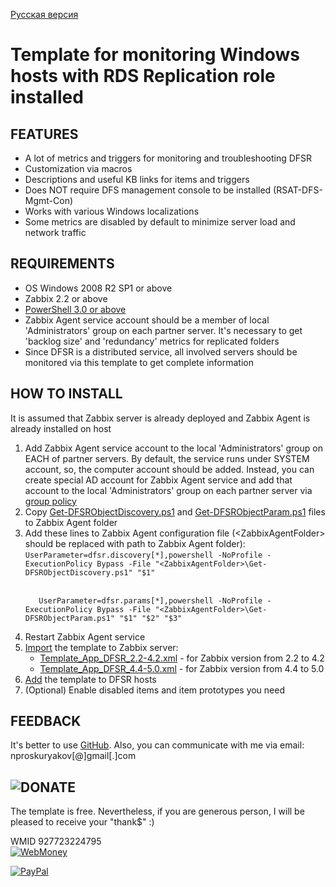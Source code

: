 <a href="README-RU.md">Русская версия</a>

<h1>Template for monitoring Windows hosts with RDS Replication role installed</h1>

<h2>FEATURES</h2>
<ul>
 <li>A lot of metrics and triggers for monitoring and troubleshooting DFSR</li>
 <li>Customization via macros</li>
 <li>Descriptions and useful KB links for items and triggers</li>
 <li>Does NOT require DFS management console to be installed (RSAT-DFS-Mgmt-Con)</li>
 <li>Works with various Windows localizations</li>
 <li>Some metrics are disabled by default to minimize server load and network traffic</li>
</ul> 

<h2>REQUIREMENTS</h2>
<ul>
 <li>OS Windows 2008 R2 SP1 or above</li>
 <li>Zabbix 2.2 or above</li>
 <li><a href="https://docs.microsoft.com/en-us/powershell/scripting/windows-powershell/install/installing-windows-powershell?view=powershell-5.1">PowerShell 3.0 or above</a></li>
 <li>Zabbix Agent service account should be a member of local 'Administrators' group on each partner server. It's necessary to get 'backlog size' and 'redundancy' metrics for replicated folders</li>
 <li>Since DFSR is a distributed service, all involved servers should be monitored via this template to get complete information</li>
</ul>

<h2>HOW TO INSTALL</h2>
It is assumed that Zabbix server is already deployed and Zabbix Agent is already installed on host
<ol>
 <li>Add Zabbix Agent service account to the local 'Administrators' group on EACH of partner servers. By default, the service runs under SYSTEM account, so, the computer account should be added. Instead, you can create special AD account for Zabbix Agent service and add that account to the local 'Administrators' group on each partner server via <a href="https://morgansimonsen.com/2008/03/25/working-with-group-policy-restricted-groups-policies-2/">group policy</a>
 </li>
 <li>Copy <a href="https://github.com/perlestius/Zabbix_Templates/blob/master/DFSR/Get-DFSRObjectDiscovery.ps1">Get-DFSRObjectDiscovery.ps1</a> and <a href="https://github.com/perlestius/Zabbix_Templates/blob/master/DFSR/Get-DFSRObjectParam.ps1">Get-DFSRObjectParam.ps1</a> files to Zabbix Agent folder</li>
 <li>Add these lines to Zabbix Agent configuration file (&lt;ZabbixAgentFolder&gt; should be replaced with path to Zabbix Agent folder):
  <br>
  <code>UserParameter=dfsr.discovery[*],powershell -NoProfile -ExecutionPolicy Bypass -File "&lt;ZabbixAgentFolder&gt;\Get-DFSRObjectDiscovery.ps1" "$1"
  </code>
  <br>
  <code>
   UserParameter=dfsr.params[*],powershell -NoProfile -ExecutionPolicy Bypass -File "&lt;ZabbixAgentFolder&gt;\Get-DFSRObjectParam.ps1" "$1" "$2" "$3"
   </code>
 </li>
 <li>Restart Zabbix Agent service</li>
 <li><a href="https://www.zabbix.com/documentation/current/manual/xml_export_import/templates#importing">Import</a> the template to Zabbix server:
 <ul>
  <li><a href="https://github.com/perlestius/Zabbix_Templates/blob/master/DFSR/Template_App_DFSR_2.2-4.2.xml">Template_App_DFSR_2.2-4.2.xml</a> - for Zabbix version from 2.2 to 4.2</li>
  <li><a href="https://github.com/perlestius/Zabbix_Templates/blob/master/DFSR/Template_App_DFSR_4.4-5.0.xml">Template_App_DFSR_4.4-5.0.xml</a> - for Zabbix version from 4.4 to 5.0</li>
 </ul> 
 </li>
 <li><a href="https://www.zabbix.com/documentation/current/manual/config/hosts/host">Add</a> the template to DFSR hosts</li>
 <li>(Optional) Enable disabled items and item prototypes you need</li>
</ol>

<h2>FEEDBACK</h2>
It's better to use <a href="https://github.com/perlestius/Zabbix_Templates/tree/master/DFSR">GitHub</a>. Also, you can communicate with me via email: nproskuryakov[@]gmail[.]com

<h2><img src="https://habrastorage.org/webt/tp/ok/ve/tpokvey7famegbrfsgrmtk6iuju.png" alt="DONATE"/></h2>
<p>The template is free. Nevertheless, if you are generous person, I will be pleased to receive your "thank$" :)</p>
<p>WMID 927723224795<br><a href="https://pay.web.money/927723224795"</a><img src="https://www.webmoney.ru/img/icons/88x31_wm_blue.png" alt="WebMoney"></a></p>

<p><a href="https://www.paypal.com/cgi-bin/webscr?cmd=_donations&business=nproskuryakov@gmail.com&item_name=Thanks for DFSR Zabbix Template&no_shipping=1&no_note=1&tax=0&currency_code=USD&lc=US&bn=PP_DonationsBF" &target="_self"</a><img src="https://www.paypalobjects.com/digitalassets/c/website/marketing/apac/C2/logos-buttons/optimize/26_Grey_PayPal_Pill_Button.png" alt="PayPal"></a></p>
